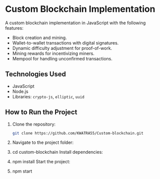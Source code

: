 # Custom Blockchain Implementation

A custom blockchain implementation in JavaScript with the following features:
- Block creation and mining.
- Wallet-to-wallet transactions with digital signatures.
- Dynamic difficulty adjustment for proof-of-work.
- Mining rewards for incentivizing miners.
- Mempool for handling unconfirmed transactions.

## Technologies Used
- JavaScript
- Node.js
- Libraries: `crypto-js`, `elliptic`, `uuid`

## How to Run the Project

1. Clone the repository:
   ```bash
   git clone https://github.com/KWATRA55/Custom-blockchain.git

2. Navigate to the project folder:

3.  cd custom-blockchain
    Install dependencies:

4.  npm install
    Start the project:

5. npm start